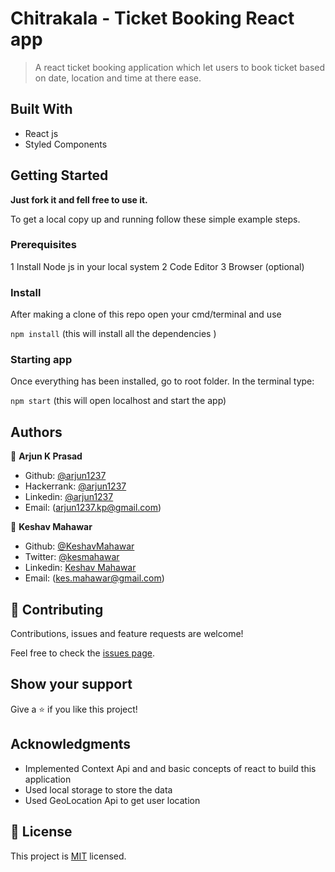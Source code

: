 # Chitrakala - Ticket Booking React app

> A react ticket booking application which let users to book ticket based on date, location and time at there ease.


## Built With

- React js
- Styled Components

## Getting Started

**Just fork it and fell free to use it.**

To get a local copy up and running follow these simple example steps.

### Prerequisites

1 Install Node js in your local system
2 Code Editor
3 Browser (optional)


### Install

After making a clone of this repo open your cmd/terminal and use

`npm install` (this will install all the dependencies )

### Starting app

Once everything has been installed, go to root folder. In the terminal type:

`npm start` (this will open localhost and start the app)

## Authors


👤 **Arjun K Prasad**

- Github: [@arjun1237](https://github.com/arjun1237/)
- Hackerrank: [@arjun1237](https://www.hackerrank.com/arjun1237)
- Linkedin: [@arjun1237](https://www.linkedin.com/in/arjun1237/)
- Email: (arjun1237.kp@gmail.com)

👤 **Keshav Mahawar**

- Github: [@KeshavMahawar](https://github.com/KeshavMahawar)
- Twitter: [@kesmahawar](https://twitter.com/kesmahawar)
- Linkedin: [Keshav Mahawar](https://www.linkedin.com/in/keshav-m-191a8b131)
- Email: (kes.mahawar@gmail.com)


## 🤝 Contributing

Contributions, issues and feature requests are welcome!

Feel free to check the [issues page](https://github.com/arjun1237/Chitrakala/issues).

## Show your support

Give a ⭐️ if you like this project!

## Acknowledgments

- Implemented Context Api and and basic concepts of react to build this application
- Used local storage to store the data
- Used GeoLocation Api to get user location

## 📝 License

This project is [MIT](./LICENSE) licensed.